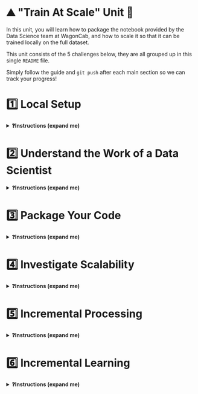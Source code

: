 # ⛰ "Train At Scale" Unit 🗻

In this unit, you will learn how to package the notebook provided by the Data Science team at WagonCab, and how to scale it so that it can be trained locally on the full dataset.

This unit consists of the 5 challenges below, they are all grouped up in this single `README` file.

Simply follow the guide and `git push` after each main section so we can track your progress!

# 1️⃣ Local Setup

<details>
  <summary markdown='span'><strong>❓Instructions (expand me)</strong></summary>

As lead ML Engineer for the project, your first role is to set up a local working environment (with `pyenv`) and a python package that only contains the skeleton of your code base.

💡 Packaging notebooks is a key ML Engineer skill. It allows
- other users to collaborate on the code
- you to clone the code locally or on a remote machine to, for example, train the `taxifare` model on a more powerful machine
- you to put the code in production (on a server that never stops running) to expose it as an **API** or through a **website**
- you to render the code operable so that it can be run manually or plugged into an automation workflow

### 1.1) Create a new pyenv called [🐍 taxifare-env]

🐍 Create the virtual env

```bash
cd ~/code/<user.github_nickname>/{{local_path_to("07-ML-Ops/01-Train-at-scale/01-Train-at-scale")}}
python --version # First, check your Python version for <YOUR_PYTHON_VERSION> below (e.g. 3.10.6)
```

```bash
pyenv virtualenv <YOUR_PYTHON_VERSION> taxifare-env
pyenv local taxifare-env
pip install --upgrade pip
code .
```

Then, make sure both your OS' Terminal and your VS Code's integrated Terminal display `[🐍 taxifare-env]`.
In VS code, open any `.py` file and check that `taxifare-env` is activated by clicking on the pyenv section in the bottom right, as seen below:

<a href="https://wagon-public-datasets.s3.amazonaws.com/data-science-images/07-ML-OPS/pyenv-setup.png" target="_blank">
    <img src='https://wagon-public-datasets.s3.amazonaws.com/data-science-images/07-ML-OPS/pyenv-setup.png' width=400>
</a>

### 1.2) Get familiar with the taxifare package structure

❗️Take 10 minutes to understand the structure of the boilerplate we've prepared for you (don't go into detail); its entry point is `taxifare.interface.main_local`: follow it quickly.

```bash
. # Challenge folder root
├── Makefile          # 🚪 Your command "launcher". Use it extensively (launch training, tests, etc...)
├── README.md         # The file you are reading right now!
├── notebooks
│   └── datascientist_deliverable.ipynb   # The deliverable from the DS team!
├── requirements.txt   # List all third-party packages to add to your local environment
├── setup.py           # Enable `pip install` for your package
├── taxifare           # The code logic for this package
│   ├── __init__.py
│   ├── interface
│   │   ├── __init__.py
│   │   └── main_local.py  # 🚪 Your main Python entry point containing all "routes"
│   └── ml_logic
│   |    ├── __init__.py
│   |    ├── data.py           # Save, load and clean data
│   |    ├── encoders.py       # Custom encoder utilities
│   |    ├── model.py          # TensorFlow model
│   |    ├── preprocessor.py   # Sklearn preprocessing pipelines
│   |    ├── registry.py       # Save and load models
|   ├── utils.py    # # Useful python functions with no dependencies on taxifare logic
|   ├── params.py   # Global project params
|
├── tests  # Tests to run using `make test_...`
│   ├── ...
│   └── ...
├── .gitignore
```

🐍 Install your package on this new virtual env

```bash
cd ~/code/<user.github_nickname>/{{local_path_to("07-ML-Ops/01-Train-at-scale/01-Train-at-scale")}}
pip install -e .
```

Make sure the package is installed by running `pip list | grep taxifare`; it should print the absolute path to the package.


### 1.3) Where is the data?

**Raw data is in Google Big Query**

WagonCab's engineering team stores all it's cab course history since 2009 in a massive Big Query table `wagon-public-datasets.taxifare.raw_all`.
- This table contains `1.1 Million` for this challenge exactly, from **2009 to jun 2015**.
- *(Note from Le Wagon: In reality, there is 55M rows but we limited that for cost-control in the whole module)*

**Check access to Google Cloud Platform**
Your computer should already be configured to have access to Google Cloud Platform since [setup-day](https://github.com/lewagon/data-setup/blob/master/macOS.md#google-cloud-platform-setup)

🧪 Check that everything is fine
```bash
make test_gcp_setup
```

**We'll always cache all intermediate data locally in `~/.lewagon/mlops/` to avoid querying BQ twice**

💾 Let's store our `data` folder *outside* of this challenge folder so that it can be accessed by all other challenges throughout the whole ML Ops module. We don't want it to be tracked by `git` anyway!

``` bash
# Create the data folder
mkdir -p ~/.lewagon/mlops/data/

# Create relevant subfolders
mkdir ~/.lewagon/mlops/data/raw
mkdir ~/.lewagon/mlops/data/processed
```

💡While we are here, let's also create a storage folder for our `training_outputs` that will also be shared by all challenges

```bash
# Create the training_outputs folder
mkdir ~/.lewagon/mlops/training_outputs

# Create relevant subfolders
mkdir ~/.lewagon/mlops/training_outputs/metrics
mkdir ~/.lewagon/mlops/training_outputs/models
mkdir ~/.lewagon/mlops/training_outputs/params
```

You can now see that the data for the challenges to come is stored in `~/.lewagon/mlops/`, along with the notebooks of the Data Science team and the model outputs:

``` bash
tree -a ~/.lewagon/mlops/

# YOU SHOULD SEE THIS
├── data          # This is where you will:
│   ├── processed # Store intermediate, processed data
│   └── raw       # Download samples of the raw data
└── training_outputs
    ├── metrics # Store trained model metrics
    ├── models  # Store trained model weights (can be large!)
    └── params  # Store trained model hyperparameters
```

☝️ Feel free to remove all files but keep this empty folder structure at any time using

```bash
make reset_local_files
```

</details>

# 2️⃣ Understand the Work of a Data Scientist

<details>
  <summary markdown='span'><strong>❓Instructions (expand me)</strong></summary>

*⏱ Duration:  spend 1 hour on this*

🖥️ Open `datascientist_deliverable.ipynb` with VS Code (forget about Jupyter for this module), and run all cells carefully, while understanding them. This handover between you and the DS team is the perfect time to interact with them (i.e. your buddy or a TA).

❗️Make sure to use `taxifare-env` as an `ipykernel` venv

<a href="https://wagon-public-datasets.s3.amazonaws.com/data-science-images/07-ML-OPS/pyenv-notebook.png" target="_blank">
    <img src='https://wagon-public-datasets.s3.amazonaws.com/data-science-images/07-ML-OPS/pyenv-notebook.png' width=400>
</a>

</details>


# 3️⃣ Package Your Code

<details>
  <summary markdown='span'><strong>❓Instructions (expand me)</strong></summary>

🎯 Your goal is to be able to run the `taxifare.interface.main_local` module as seen below

```bash
# -> model
python -m taxifare.interface.main_local
```

🖥️ To do so, please code the missing parts marked with `# YOUR CODE HERE` in the following files; it should follow the Notebook pretty closely!

```bash
├── taxifare
│   ├── __init__.py
│   ├── interface
│   │   ├── __init__.py
│   │   └── main_local.py   # 🔵 🚪 Entry point: code both `preprocess_and_train()` and `pred()`
│   └── ml_logic
│       ├── __init__.py
│       ├── data.py          # 🔵 your code here
│       ├── encoders.py      # 🔵 your code here
│       ├── model.py         # 🔵 your code here
│       ├── preprocessor.py  # 🔵 your code here
│       ├── registry.py  # ✅ `save_model` and `load_model` are already coded for you
|   ├── params.py # 🔵 You need to fill your GCP_PROJECT
│   ├── utils.py
```

**🧪 Test your code**

Make sure you have the package installed correctly in your current taxifare-env, if not

```bash
pip list | grep taxifare
```

Then, make sure your package runs properly with `python -m taxifare.interface.main_local`.
- Debug it until it runs!
- Use the following dataset sizes

```python
# taxifare/ml_logic/params.py
DATA_SIZE = '1k'   # To iterate faster in debug mode 🐞
DATA_SIZE = '200k' # Should work at least once
# DATA_SIZE = 'all' 🚨 DON'T TRY YET, it's too big and will cost money!
```

Then, only try to pass tests with `make test_preprocess_and_train`!

✅ When you are all green, track your results on kitt with `make test_kitt`

</details>

# 4️⃣ Investigate Scalability

<details>
  <summary markdown='span'><strong>❓Instructions (expand me)</strong></summary>

*⏱ Duration:  spend 20 minutes at most on this*

Now that you've managed to make the package work for a small dataset, time to see how it will handle the real dataset!

👉 Change `ml_logic.params.DATA_SIZE` to `all` to start getting serious!

🕵️ Investigate which part of your code takes **the most time** and uses **the most memory**  using `ml_logic.utils.simple_time_and_memory_tracker` to decorate the methods of your choice.

```python
# taxifare.ml_logic.data.py
from taxifare.ml_logic.utils import simple_time_and_memory_tracker

@simple_time_and_memory_tracker
def clean_data() -> pd.DataFrame:
    ...
```

💡 If you don't remember exactly how decorators work, refer to our [04/05-Communicate](https://kitt.lewagon.com/camps/<user.batch_slug>/lectures/content/04-Decision-Science_05-Communicate.slides.html?title=Communicate#/6/3) lecture!

🕵️ Try to answer the following questions with your buddy:
- What part of your code holds the key bottlenecks ?
- What kinds of bottlenecks are the most worrying? (time? memory?)
- Do you think it will scale if we had given you the 50M rows ? 500M ? By the way, the [real NYC dataset](https://www1.nyc.gov/site/tlc/about/tlc-trip-record-data.page) is even bigger and weights in at about 156GB!
- Can you think about potential solutions? Write down your ideas, but do not implement them yet!
</details>


# 5️⃣ Incremental Processing

<details>
  <summary markdown='span'><strong>❓Instructions (expand me)</strong></summary>

🎯 Your goal is to improve your codebase to be able to train the model on unlimited amount of rows, **without reaching RAM limits**, on a single computer.

## 5.1) Discussion

**What did we learn?**

We have memory and time constraints:
- A `(55M, 8)`-shaped raw data gets loaded into memory as a DataFrame and takes up about 10GB of RAM, which is too much for most computers.
- A `(55M, 65)`-shaped preprocessed DataFrame is even bigger.
- The `ml_logic.encoders.compute_geohash` method takes a very long time to process 🤯

One solution is to pay for a *cloud Virtual Machine (VM)* with enough RAM and process it there (this is often the simplest way to deal with such a problem).

**Proposed solution: incremental preprocessing 🔪 chunk by chunk 🔪**

<img src="https://wagon-public-datasets.s3.amazonaws.com/data-science-images/07-ML-OPS/process_by_chunk.png" width=500>

💡 As our preprocessor is *stateless*, we can easily:
- Avoid computing any _column-wise statistics_ but only perform _row-by-row preprocessing_
- Decouple the _preprocessing_ from the _training_ and store any intermediate results on disk!

🙏 Therefore, let's do the preprocessing *chunk by chunk*, with chunks of limited size (e.g. 100.000 rows), each chunk fitting nicely in memory:

1. We'll store `data_processed_chunk_01` on a hard-drive.
2. Then append `data_processed_chunk_02` to the first.
3. etc...
4. Until a massive CSV is stored at `~/.lewagon/mlops/data/processed/processed_all.csv`

5. In section 6️⃣, we'll `train()` our model chunk-by-chunk too by loading & training iteratively on each chunk (more on that next section)

## 5.2) Your turn: code `def preprocess()`

👶 **First, let's bring back smaller dataset sizes for debugging purposes**

```python
# params.py
DATA_SIZE = '1k'
CHUNK_SIZE = 200
```

**Then, code the new route given below by `def preprocess()` in your `ml_logic.interface.main_local` module; copy and paste the code below to get started**

[//]: # (  🚨 Code below is NOT the single source of truth. Original is in data-solutions repo 🚨 )

<br>

<details>
  <summary markdown='span'>👇 Code to copy 👇</summary>

```python
def preprocess(min_date: str = '2009-01-01', max_date: str = '2015-01-01') -> None:
    """
    Query and preprocess the raw dataset iteratively (by chunks).
    Then store the newly processed (and raw) data on local hard-drive for later re-use.

    - If raw data already exists on local disk:
        - use `pd.read_csv(..., chunksize=CHUNK_SIZE)`

    - If raw data does not yet exists:
        - use `bigquery.Client().query().result().to_dataframe_iterable()`

    """
    print(Fore.MAGENTA + "\n ⭐️ Use case: preprocess by batch" + Style.RESET_ALL)

    from taxifare.ml_logic.data import clean_data
    from taxifare.ml_logic.preprocessor import preprocess_features

    min_date = parse(min_date).strftime('%Y-%m-%d') # e.g '2009-01-01'
    max_date = parse(max_date).strftime('%Y-%m-%d') # e.g '2009-01-01'

    query = f"""
        SELECT {",".join(COLUMN_NAMES_RAW)}
        FROM {GCP_PROJECT_WAGON}.{BQ_DATASET}.raw_{DATA_SIZE}
        WHERE pickup_datetime BETWEEN '{min_date}' AND '{max_date}'
        ORDER BY pickup_datetime
        """
    # Retrieve `query` data as dataframe iterable
    data_query_cache_path = Path(LOCAL_DATA_PATH).joinpath("raw", f"query_{min_date}_{max_date}_{DATA_SIZE}.csv")
    data_processed_path = Path(LOCAL_DATA_PATH).joinpath("processed", f"processed_{min_date}_{max_date}_{DATA_SIZE}.csv")

    data_query_cache_exists = data_query_cache_path.is_file()
    if data_query_cache_exists:
        print("Get a dataframe iterable from local CSV...")
        chunks = None
        # YOUR CODE HERE

    else:
        print("Get a dataframe iterable from Querying Big Query server...")
        chunks = None
        # 🎯 Hints: `bigquery.Client(...).query(...).result(page_size=...).to_dataframe_iterable()`
        # YOUR CODE HERE

    for chunk_id, chunk in enumerate(chunks):
        print(f"processing chunk {chunk_id}...")

        # Clean chunk
        # YOUR CODE HERE

        # Create chunk_processed
        # 🎯 Hints: Create (`X_chunk`, `y_chunk`), process only `X_processed_chunk`, then concatenate (X_processed_chunk, y_chunk)
        # YOUR CODE HERE

        # Save and append the processed chunk to a local CSV at "data_processed_path"
        # 🎯 Hints: df.to_csv(mode=...)
        # 🎯 Hints: We want a CSV without index nor headers (they'd be meaningless)
        # YOUR CODE HERE

        # Save and append the raw chunk if not `data_query_cache_exists`
        # YOUR CODE HERE
    print(f"✅ data query saved as {data_query_cache_path}")
    print("✅ preprocess() done")


```

</details>

<br>

**❓Try to create and store the following preprocessed datasets**

- `data/processed/train_processed_1k.csv` by running `preprocess()`

<br>

**🧪 Test your code**

Test your code with `make test_preprocess_by_chunk`.

✅ When you are all green, track your results on kitt with `make test_kitt`

<br>

**❓Finally, create and store the real preprocessed datasets**

Using:
```python
# params.py
DATA_SIZE = 'all'
CHUNK_SIZE = 100000
```

🎉 Given a few hours of computation, we could easily process the 55 Million rows too, but let's not do it today 😅

</details>

# 6️⃣ Incremental Learning

<details>
  <summary markdown='span'><strong>❓Instructions (expand me)</strong></summary>

<br>

🎯 Goal: train our model on the full `.../processed/processed_all.csv`

## 6.1) Discussion

In theory, we cannot load such a big dataset of shape `(xxMillions, 65)` into RAM all at once, but we can load it in chunks.

**How do we train a model in chunks?**

This is called **incremental learning**, or **partial_fit**
- We initialize a model with random weights ${\theta_0}$
- We load the first `data_processed_chunk` into memory (say, 100_000 rows)
- We train our model on the first chunk and update its weights accordingly ${\theta_0} \rightarrow {\theta_1}$
- We load the second `data_processed_chunk` into memory
- We *retrain* our model on the second chunk, this time updating the previously computed weights ${\theta_1} \rightarrow {\theta_2}$!
- We rinse and repeat until the end of the dataset

❗️Not all Machine Learning models support incremental learning; only *parametric* models $f_{\theta}$ that are based on *iterative update methods* like Gradient Descent support it
- In **scikit-learn**, `model.partial_fit()` is only available for the SGDRegressor/Classifier and a few others ([read this carefully 📚](https://scikit-learn.org/0.15/modules/scaling_strategies.html#incremental-learning)).
- In **TensorFlow** and other Deep Learning frameworks, training is always iterative, and incremental learning is the default behavior! You just need to avoid calling `model.initialize()` between two chunks!

❗️Do not confuse `chunk_size` with `batch_size` from Deep Learning

👉 For each (big) chunk, your model will read data in many (small) batches over several epochs

<img src='https://wagon-public-datasets.s3.amazonaws.com/data-science-images/07-ML-OPS/train_by_chunk.png'>

👍 **Pros:** this universal approach is framework-independent; you can use it with `scikit-learn`, XGBoost, TensorFlow, etc.

👎 **Cons:** the model will be biased towards fitting the *latest* chunk better than the *first* ones. In our case, it is not a problem as our training dataset is shuffled, but it is important to keep that in mind when we do a partial fit of our model with newer data once it is in production.

<br>

<details>
  <summary markdown='span'><strong>🤔 Do we really need chunks with TensorFlow?</strong></summary>

Granted, thanks to TensorFlow datasets you will not always need "chunks" as you can use batch-by-batch dataset loading as seen below

```python
import tensorflow as tf

ds = tf.data.experimental.make_csv_dataset(data_processed_all.csv, batch_size=256)
model.fit(ds)
```

We will see that in Recap. Still, in this challenge, we would like to teach you the universal method of incrementally fitting in chunks, as it applies to any framework, and will prove useful to *partially retrain* your model with newer data once it is put in production.
</details>

<br>

## 6.2) Your turn - code `def train()`

**Try to code the new route given below by `def train()` in your `ml_logic.interface.main_local` module; copy and paste the code below to get started**

Again, start with a very small dataset size, then finally train your model on 500k rows.

[//]: # (  🚨 Code below is not the single source of truth 🚨 )

<details>
  <summary markdown='span'><strong>👇 Code to copy 👇</strong></summary>

```python
def train(min_date:str = '2009-01-01', max_date:str = '2015-01-01') -> None:
    """
    Incremental train on the (already preprocessed) dataset locally stored.
    - Loading data chunk-by-chunk
    - Updating the weight of the model for each chunk
    - Saving validation metrics at each chunks, and final model weights on local disk
    """

    print(Fore.MAGENTA + "\n ⭐️ Use case:train by batch" + Style.RESET_ALL)
    from taxifare.ml_logic.registry import save_model, save_results
    from taxifare.ml_logic.model import (compile_model, initialize_model, train_model)

    data_processed_path = Path(LOCAL_DATA_PATH).joinpath("processed", f"processed_{min_date}_{max_date}_{DATA_SIZE}.csv")
    model = None
    metrics_val_list = []  # store each val_mae of each chunk

    # Iterate in chunks and partial fit on each chunk
    chunks = pd.read_csv(data_processed_path,
                         chunksize=CHUNK_SIZE,
                         header=None,
                         dtype=DTYPES_PROCESSED)

    for chunk_id, chunk in enumerate(chunks):
        print(f"training on preprocessed chunk n°{chunk_id}")
        # You can adjust training params for each chunk if you want!
        learning_rate = 0.0005
        batch_size = 256
        patience=2
        split_ratio = 0.1 # Higher train/val split ratio when chunks are small! Feel free to adjust.

        # Create (X_train_chunk, y_train_chunk, X_val_chunk, y_val_chunk)
        train_length = int(len(chunk)*(1-split_ratio))
        chunk_train = chunk.iloc[:train_length, :].sample(frac=1).to_numpy()
        chunk_val = chunk.iloc[train_length:, :].sample(frac=1).to_numpy()

        X_train_chunk = chunk_train[:, :-1]
        y_train_chunk = chunk_train[:, -1]
        X_val_chunk = chunk_val[:, :-1]
        y_val_chunk = chunk_val[:, -1]

        # Train a model *incrementally*, and store the val MAE of each chunk in `metrics_val_list`
        # YOUR CODE HERE

    # Return the last value of the validation MAE
    val_mae = metrics_val_list[-1]

    # Save model and training params
    params = dict(
        learning_rate=learning_rate,
        batch_size=batch_size,
        patience=patience,
        incremental=True,
        chunk_size=CHUNK_SIZE
    )

    print(f"✅ Trained with MAE: {round(val_mae, 2)}")

     # Save results & model
    save_results(params=params, metrics=dict(mae=val_mae))
    save_model(model=model)

    print("✅ train() done")

def pred(X_pred: pd.DataFrame = None) -> np.ndarray:

    print(Fore.MAGENTA + "\n ⭐️ Use case: pred" + Style.RESET_ALL)

    from taxifare.ml_logic.registry import load_model
    from taxifare.ml_logic.preprocessor import preprocess_features

    if X_pred is None:
       X_pred = pd.DataFrame(dict(
           pickup_datetime=[pd.Timestamp("2013-07-06 17:18:00", tz='UTC')],
           pickup_longitude=[-73.950655],
           pickup_latitude=[40.783282],
           dropoff_longitude=[-73.984365],
           dropoff_latitude=[40.769802],
           passenger_count=[1],
       ))

    model = load_model()
    X_processed = preprocess_features(X_pred)
    y_pred = model.predict(X_processed)

    print(f"✅ pred() done")
    return y_pred

```

</details>

**🧪 Test your code**

Check it out with `make test_train_by_chunk`

✅ When you are all green, track your results on kitt with `make test_kitt`

🏁 🏁 🏁 🏁 Congratulations! 🏁 🏁 🏁 🏁


</details>
